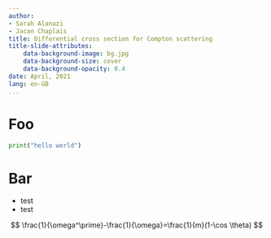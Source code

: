 ```yaml
---
author:
- Sarah Alanazi
- Jacan Chaplais
title: Differential cross section for Compton scattering
title-slide-attributes:
    data-background-image: bg.jpg
    data-background-size: cover
    data-background-opacity: 0.4
date: April, 2021
lang: en-GB
...
```

# Foo
```python
print("hello world")
```
# Bar
* test
* test

$$
\frac{1}{\omega^\prime}-\frac{1}{\omega}=\frac{1}{m}(1-\cos \theta)
$$

<style>
h1.title {
    font-size: 1.75em;
}
</style>
